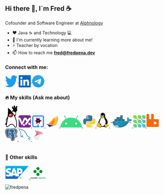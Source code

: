 <h2> Hi there 👋, I`m Fred ☕ </h2>

Cofounder and Software Engineer at [Alphnology](https://alphnology.com)


- ❤️ Java ☕ and Technology 💻
- 🌱 I'm currently learning more about me!
- ⚡ Teacher by vocation
- :mailbox: How to reach me **fred@fredpena.dev**


<h3>Connect with me:</h3>
<p align="left">

  <a href="https://twitter.com/fred_pena" >
    <img align="center" src="https://github.com/fredpena/fredpena/blob/main/icons/twitter.png" alt="fred_pena" height="40" width="40" />
  </a>
  <a href="https://www.linkedin.com/in/fantpena">
    <img align="center" src="https://github.com/fredpena/fredpena/blob/main/icons/linkedIn.png" alt="fantpena" height="40" width="40" />
  </a>
  <a href="https://t.me/fredpena">
    <img align="center" src="https://github.com/fredpena/fredpena/blob/main/icons/telegram.png" alt="fredpena" height="40" width="40" />
</a>
</p>

<p align="left">             
  <h3> 🔥 My skills (Ask me about)</h3> 
</p>
<p align="left"> 

<a href="https://www.oracle.com/java/">
  <img src="https://github.com/fredpena/fredpena/blob/main/icons/duke.png" alt="java" width="40" height="72"/>   
</a>                                               

<a href="https://vertx.io/">
  <img src="https://github.com/fredpena/fredpena/blob/main/icons/vertx.png" alt="vert.x" width="40" height="40" />    
</a>

<a href="https://quarkus.io/">
  <img src="https://github.com/fredpena/fredpena/blob/main/icons/quarkus.png" alt="Quarkus" width="40" height="40" />   
</a>

<a href="https://jakarta.ee/">
  <img src="https://github.com/fredpena/fredpena/blob/main/icons/jakartaee.png" alt="Jakarta EE" width="44" height="40" /> 
</a>

<a href="https://www.android.com/">
  <img src="https://github.com/fredpena/fredpena/blob/main/icons/android.png" alt="Android" width="71" height="40" />
</a>

<a href="https://www.python.org/">
  <img src="https://github.com/fredpena/fredpena/blob/main/icons/python.png" alt="Python" width="40" height="40" />  
</a>

<a href="https://www.linux.org/">
  <img src="https://github.com/fredpena/fredpena/blob/main/icons/tux.png" alt="Linux" width="40" height="48" />  
</a>

<a href="https://www.docker.com/">
  <img src="https://github.com/fredpena/fredpena/blob/main/icons/docker.png" alt="Docker" width="72" height="40" />   
</a>                                                              

<a href="https://debezium.io/">
  <img src="https://github.com/fredpena/fredpena/blob/main/icons/debezium.png" alt="Debezium" width="40" height="40" />
</a>        

 <a href="https://www.rabbitmq.com/">
  <img src="https://github.com/fredpena/fredpena/blob/main/icons/rabbitmq.png" alt="Rabbit MQ" width="40" height="45" />
</a>                               

<a href="https://www.postgresql.org/">
  <img src="https://github.com/fredpena/fredpena/blob/main/icons/postgresql.png" alt="postgre SQL" width="40" height="41" />         
</a>   

<a href="https://www.mysql.com/"> 
  <img src="https://github.com/fredpena/fredpena/blob/main/icons/mysql.png" alt="MySQL" width="40" height="40" />   
</a>   

<a href="https://www.microsoft.com/en-us/sql-server">                                          
  <img src="https://github.com/fredpena/fredpena/blob/main/icons/sql-server.png" alt="SQL Server" width="40" height="40"/> 
</a> 
<br><br>                                                                                                       
</p>
<p align="left">             
  <h3>💪 Other skills </h3>
</p>
<p align="left">  
  
 <a href="https://www.sap.com/index.html">   
    <img src="https://github.com/fredpena/fredpena/blob/main/icons/sap.png" alt="SAP" width="78" height="45" />    
 </a>
  <a href="https://www.crystalreports.com/">   
    <img src="https://github.com/fredpena/fredpena/blob/main/icons/crystal-reports.png" alt="SAP" width="50" height="40" />    
 </a>
</p>
<p align="left">
  <img src="https://github-readme-stats.vercel.app/api/top-langs?username=fredpena&show_icons=true&locale=en&layout=compact" alt="fredpena" />
</p>
<!--
<p align="center" ">             
 💪 Other knowledge
</p>
<p align="center">  
  
 <a href="https://www.sap.com/index.html">   
    <img src="https://github.com/fredpena/fredpena/blob/main/icons/sap.png" alt="SAP" width="78" height="45" />    
 </a>
 
  <a href="https://www.sap.com/index.html">   
    <img src="https://github.com/fredpena/fredpena/blob/main/icons/sap.png" alt="SAP" width="78" height="45" />    
 </a>
 </p>

**fredpena/fredpena** is a ✨ _special_ ✨ repository because its `README.md` (this file) appears on your GitHub profile.

Here are some ideas to get you started:
- 🔭 I’m currently working on [Alphnology](https://alphnology.github.io/)
- 🔭 I’m currently working on ...
- 🌱 I’m currently learning ...
- 👯 I’m looking to collaborate on ...
- 🤔 I’m looking for help with ...
- 💬 Ask me about ...
- 📫 How to reach me: ...
- 😄 Pronouns: ...
- ⚡ Fun fact: ...
-->
